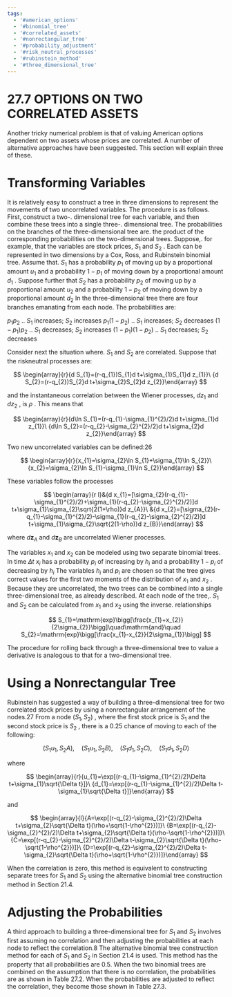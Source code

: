 ```yaml
---
tags:
  - '#american_options'
  - '#binomial_tree'
  - '#correlated_assets'
  - '#nonrectangular_tree'
  - '#probability_adjustment'
  - '#risk_neutral_processes'
  - '#rubinstein_method'
  - '#three_dimensional_tree'
---
```

# 27.7 OPTIONS ON TWO CORRELATED ASSETS  

Another tricky numerical problem is that of valuing American options dependent on two assets whose prices are correlated. A number of alternative approaches have been suggested. This section will explain three of these.  

# Transforming Variables  

It is relatively easy to construct a tree in three dimensions to represent the movements of two uncorrelated variables. The procedure is as follows. First, construct a two-. dimensional tree for each variable, and then combine these trees into a single three-. dimensional tree. The probabilities on the branches of the three-dimensional tree are. the product of the corresponding probabilities on the two-dimensional trees. Suppose,. for example, that the variables are stock prices, $S_{1}$ and $S_{2}$ . Each can be represented in two dimensions by a Cox, Ross, and Rubinstein binomial tree. Assume that. $S_{1}$ has a probability $p_{1}$ of moving up by a proportional amount $u_{1}$ and a probability $1-p_{1}$ of moving down by a proportional amount $d_{1}$ . Suppose further that $S_{2}$ has a probability $p_{2}$ of moving up by a proportional amount $u_{2}$ and a probability $1-p_{2}$ of moving down by a proportional amount $d_{2}$ In the three-dimensional tree there are four branches emanating from each node. The probabilities are:  

$p_{1}p_{2}$ .. $S_{1}$ increases; $S_{2}$ increases $p_{1}(1-p_{2})$ .. $S_{1}$ increases; $S_{2}$ decreases $(1-p_{1})p_{2}$ .. $S_{1}$ decreases; $S_{2}$ increases $(1-p_{1})(1-p_{2})$ .. $S_{1}$ decreases; $S_{2}$ decreases  

Consider next the situation where. $S_{1}$ and $S_{2}$ are correlated. Suppose that the riskneutral processes are:  

$$
\begin{array}{r}{d S_{1}=(r-q_{1})S_{1}d t+\sigma_{1}S_{1}d z_{1}}\ {d S_{2}=(r-q_{2})S_{2}d t+\sigma_{2}S_{2}d z_{2}}\end{array}
$$  

and the instantaneous correlation between the Wiener processes, $d z_{1}$ and $d z_{2}$ , is $\rho$ . This means that  

$$
\begin{array}{r}{d\ln S_{1}=(r-q_{1}-\sigma_{1}^{2}/2)d t+\sigma_{1}d z_{1}}\ {d\ln S_{2}=(r-q_{2}-\sigma_{2}^{2}/2)d t+\sigma_{2}d z_{2}}\end{array}
$$  

Two new uncorrelated variables can be defined:26  

$$
\begin{array}{r}{x_{1}=\sigma_{2}\ln S_{1}+\sigma_{1}\ln S_{2}}\ {x_{2}=\sigma_{2}\ln S_{1}-\sigma_{1}\ln S_{2}}\end{array}
$$  

These variables follow the processes  

$$
\begin{array}{r l}&{d x_{1}=[\sigma_{2}(r-q_{1}-\sigma_{1}^{2}/2)+\sigma_{1}(r-q_{2}-\sigma_{2}^{2}/2)]d t+\sigma_{1}\sigma_{2}\sqrt{2(1+\rho)}d z_{A}}\ &{d x_{2}=[\sigma_{2}(r-q_{1}-\sigma_{1}^{2}/2)-\sigma_{1}(r-q_{2}-\sigma_{2}^{2}/2)]d t+\sigma_{1}\sigma_{2}\sqrt{2(1-\rho)}d z_{B}}\end{array}
$$  

where $d\boldsymbol{z}_{A}$ and $d\boldsymbol{z}_{B}$ are uncorrelated Wiener processes.  

The variables $x_{1}$ and $x_{2}$ can be modeled using two separate binomial trees. In time $\Delta t$ $x_{i}$ has a probability $p_{i}$ of increasing by $h_{i}$ and a probability $1-p_{i}$ of decreasing by $h_{i}$ The variables $h_{i}$ and $p_{i}$ are chosen so that the tree gives correct values for the first two moments of the distribution of $x_{1}$ and $x_{2}$ . Because they are uncorrelated, the two trees can be combined into a single three-dimensional tree, as already described. At each node of the tree,. $S_{1}$ and $S_{2}$ can be calculated from $x_{1}$ and $x_{2}$ using the inverse. relationships  

$$
S_{1}=\mathrm{exp}\bigg[\frac{x_{1}+x_{2}}{2\sigma_{2}}\bigg]\quad\mathrm{and}\quad S_{2}=\mathrm{exp}\bigg[\frac{x_{1}-x_{2}}{2\sigma_{1}}\bigg]
$$  

The procedure for rolling back through a three-dimensional tree to value a derivative is analogous to that for a two-dimensional tree.  

# Using a Nonrectangular Tree  

Rubinstein has suggested a way of building a three-dimensional tree for two correlated stock prices by using a nonrectangular arrangement of the nodes.27 From a node $(S_{1},S_{2})$ , where the first stock price is $S_{1}$ and the second stock price is $S_{2}$ , there is a 0.25 chance of moving to each of the following:  

$$
(S_{1}u_{1},S_{2}A),\quad(S_{1}u_{1},S_{2}B),\quad(S_{1}d_{1},S_{2}C),\quad(S_{1}d_{1},S_{2}D)
$$  

where  

$$
\begin{array}{r}{u_{1}=\exp[(r-q_{1}-\sigma_{1}^{2}/2)\Delta t+\sigma_{1}\sqrt{\Delta t}]}\ {d_{1}=\exp[(r-q_{1}-\sigma_{1}^{2}/2)\Delta t-\sigma_{1}\sqrt{\Delta t}]}\end{array}
$$  

and  

$$
\begin{array}{l}{A=\exp[(r-q_{2}-\sigma_{2}^{2}/2)\Delta t+\sigma_{2}\sqrt{\Delta t}(\rho+\sqrt{1-\rho^{2}})]}\ {B=\exp[(r-q_{2}-\sigma_{2}^{2}/2)\Delta t+\sigma_{2}\sqrt{\Delta t}(\rho-\sqrt{1-\rho^{2}})]}\ {C=\exp[(r-q_{2}-\sigma_{2}^{2}/2)\Delta t-\sigma_{2}\sqrt{\Delta t}(\rho-\sqrt{1-\rho^{2}})]}\ {D=\exp[(r-q_{2}-\sigma_{2}^{2}/2)\Delta t-\sigma_{2}\sqrt{\Delta t}(\rho+\sqrt{1-\rho^{2}})]}\end{array}
$$  

When the correlation is zero, this method is equivalent to constructing separate trees for $S_{1}$ and $S_{2}$ using the alternative binomial tree construction method in Section 21.4.  

# Adjusting the Probabilities  

A third approach to building a three-dimensional tree for $S_{1}$ and $S_{2}$ involves first assuming no correlation and then adjusting the probabilities at each node to reflect the correlation.8 The alternative binomial tree construction method for each of $S_{1}$ and $S_{2}$ in Section 21.4 is used. This method has the property that all probabilities are 0.5. When the two binomial trees are combined on the assumption that there is no correlation, the probabilities are as shown in Table 27.2. When the probabilities are adjusted to reflect the correlation, they become those shown in Table 27.3.  
